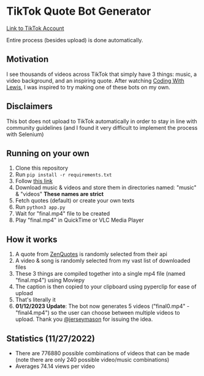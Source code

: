 # TikTok Quote Bot Generator

[Link to TikTok Account](https://www.tiktok.com/@liaozhuzhubot)

Entire process (besides upload) is done automatically.

## Motivation 

I see thousands of videos across TikTok that simply have 3 things: music, a video background, and an inspiring quote. After watching [Coding With Lewis](https://www.youtube.com/watch?v=3gjcY_00U1w),
I was inspired to try making one of these bots on my own.

## Disclaimers

This bot does not upload to TikTok automatically in order to stay in line with community guidelines (and I found it very difficult to implement the process with Selenium)

## Running on your own

1. Clone this repository
2. Run `pip install -r requirements.txt`
3. Follow [this link](https://www.imagemagick.org/script/download.php)
4. Download music & videos and store them in directories named: "music" & "videos" **These names are strict**
5. Fetch quotes (default) or create your own texts
6. Run `python3 app.py`
7. Wait for "final.mp4" file to be created
8. Play "final.mp4" in QuickTime or VLC Media Player

## How it works

1. A quote from [ZenQuotes](https://zenquotes.io/api) is randomly selected from their api
2. A video & song is randomly selected from my vast list of downloaded files
3. These 3 things are compiled together into a single mp4 file (named "final.mp4") using Moviepy
4. The caption is then copied to your clipboard using pyperclip for ease of upload
5. That's literally it
6. **01/12/2023 Update**: The bot now generates 5 videos ("final0.mp4" - "final4.mp4") so the user can choose between multiple videos to upload. Thank you [@jerseymason](https://github.com/jerseymason) for issuing the idea.

## Statistics (11/27/2022)

- There are 776880 possible combinations of videos that can be made (note there are only 240 possible video/music combinations)
- Averages 74.14 views per video
